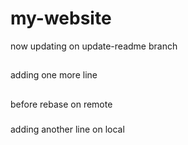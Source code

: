 # my-website

now updating on update-readme branch
##
adding one more line
##
before rebase on remote
###
adding another line on local

